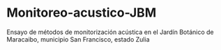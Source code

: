 # Monitoreo-acustico-JBM
Ensayo de métodos de monitorización acústica en el Jardı́n Botánico de Maracaibo, municipio San Francisco, estado Zulia

